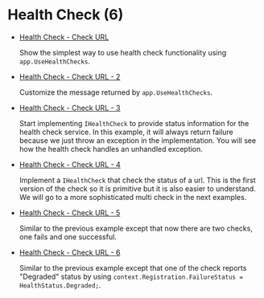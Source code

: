 # Health Check (6)

  * [Health Check - Check URL](health-check-1)

    Show the simplest way to use health check functionality using `app.UseHealthChecks`.

  * [Health Check - Check URL - 2](health-check-2)

    Customize the message returned by `app.UseHealthChecks`.

  * [Health Check - Check URL - 3](health-check-3)

    Start implementing `IHealthCheck` to provide status information for the health check service. In this example, it will always return failure because we just throw an exception in the implementation. You will see how the health check handles an unhandled exception.

  * [Health Check - Check URL - 4](health-check-4)

    Implement a `IHealthCheck` that check the status of a url. This is the first version of the check so it is primitive but it is also easier to understand. We will go to a more sophisticated multi check in the next examples.

  * [Health Check - Check URL - 5](health-check-5)

    Similar to the previous example except that now there are two checks, one fails and one successful. 

  * [Health Check - Check URL - 6](health-check-6)

    Similar to the previous example except that one of the check reports "Degraded" status by using `context.Registration.FailureStatus = HealthStatus.Degraded;`.
